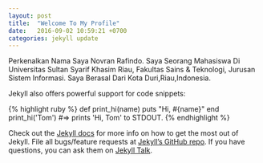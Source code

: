 ```yaml
---
layout: post
title:  "Welcome To My Profile"
date:   2016-09-02 10:59:21 +0700
categories: jekyll update
---
```

Perkenalkan Nama Saya Novran Rafindo. Saya Seorang Mahasiswa Di Universitas Sultan Syarif Khasim Riau, Fakultas Sains & Teknologi, Jurusan Sistem Informasi. Saya Berasal Dari Kota Duri,Riau,Indonesia. 

Jekyll also offers powerful support for code snippets:

{% highlight ruby %}
def print_hi(name)
  puts "Hi, #{name}"
end
print_hi('Tom')
#=> prints 'Hi, Tom' to STDOUT.
{% endhighlight %}

Check out the [Jekyll docs][jekyll-docs] for more info on how to get the most out of Jekyll. File all bugs/feature requests at [Jekyll’s GitHub repo][jekyll-gh]. If you have questions, you can ask them on [Jekyll Talk][jekyll-talk].

[jekyll-docs]: http://jekyllrb.com/docs/home
[jekyll-gh]:   https://github.com/jekyll/jekyll
[jekyll-talk]: https://talk.jekyllrb.com/
